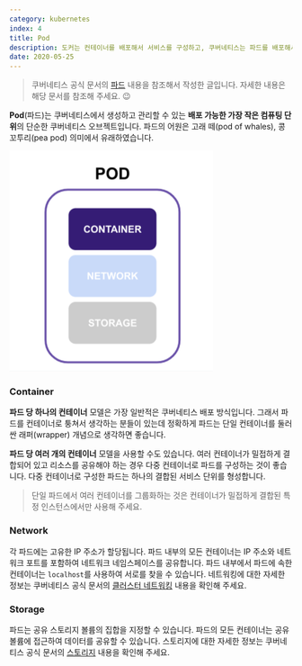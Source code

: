 ```yaml
---
category: kubernetes
index: 4
title: Pod
description: 도커는 컨테이너를 배포해서 서비스를 구성하고, 쿠버네티스는 파드를 배포해서 서비스를 구성합니다. 컨테이너와 파드는 비슷하지만 미묘한 차이가 있어요.
date: 2020-05-25
---
```


> 쿠버네티스 공식 문서의 [파드](https://kubernetes.io/ko/docs/concepts/workloads/pods/) 내용을 참조해서 작성한 글입니다. 자세한 내용은 해당 문서를 참조해 주세요. 😉

**Pod**(파드)는 쿠버네티스에서 생성하고 관리할 수 있는 **배포 가능한 가장 작은 컴퓨팅 단위**의 단순한 쿠버네티스 오브젝트입니다. 파드의 어원은 고래 떼(pod of whales), 콩 꼬투리(pea pod) 의미에서 유래하였습니다.

![GATSBY_EMPTY_ALT](./pod.jpg)

### Container

**파드 당 하나의 컨테이너** 모델은 가장 일반적은 쿠버네티스 배포 방식입니다. 그래서 파드를 컨테이너로 퉁쳐서 생각하는 분들이 있는데 정확하게 파드는 단일 컨테이너를 둘러싼 래퍼(wrapper) 개념으로 생각하면 좋습니다.

**파드 당 여러 개의 컨테이너** 모델을 사용할 수도 있습니다. 여러 컨테이너가 밀접하게 결합되어 있고 리소스를 공유해야 하는 경우 다중 컨테이너로 파드를 구성하는 것이 좋습니다. 다중 컨테이너로 구성한 파드는 하나의 결합된 서비스 단위를 형성합니다.

> 단일 파드에서 여러 컨테이너를 그룹화하는 것은 컨테이너가 밀접하게 결합된 특정 인스턴스에서만 사용해 주세요.

### Network

각 파드에는 고유한 IP 주소가 할당됩니다. 파드 내부의 모든 컨테이너는 IP 주소와 네트워크 포트를 포함하여 네트워크 네임스페이스를 공유합니다. 파드 내부에서 파드에 속한 컨테이너는 `localhost`를 사용하여 서로를 찾을 수 있습니다. 네트워킹에 대한 자세한 정보는 쿠버네티스 공식 문서의 [클러스터 네트워킹](https://kubernetes.io/ko/docs/concepts/cluster-administration/networking/) 내용을 확인해 주세요.

### Storage

파드는 공유 스토리지 볼륨의 집합을 지정할 수 있습니다. 파드의 모든 컨테이너는 공유 볼륨에 접근하여 데이터를 공유할 수 있습니다. 스토리지에 대한 자세한 정보는 쿠버네티스 공식 문서의 [스토리지](https://kubernetes.io/ko/docs/concepts/storage/) 내용을 확인해 주세요.
